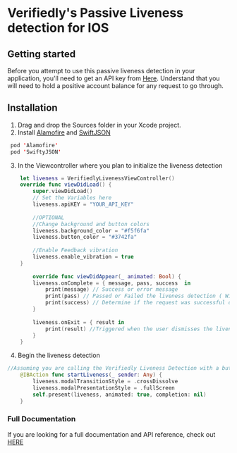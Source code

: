 # Verifiedly's Passive Liveness detection for IOS

## Getting started

Before you attempt to use this passive liveness detection in your application, you'll need to get an API key from [Here](https://account.verified.ly).
Understand that you will need to hold a positive account balance for any request to go through.


## Installation

1. Drag and drop the Sources folder in your Xcode project.
2. Install [Alamofire](https://github.com/Alamofire/Alamofire) and [SwiftJSON](https://github.com/swiftjson/SwiftJson)

``` Swift
 pod 'Alamofire'
 pod 'SwiftyJSON'
```

3. In the Viewcontroller where you plan to initialize the liveness detection 

``` Swift
    let liveness = VerifiedlyLivenessViewController()
    override func viewDidLoad() {
        super.viewDidLoad()
        // Set the Variables here
        liveness.apiKEY = "YOUR_API_KEY"
        
        //OPTIONAL
        //Change background and button colors
        liveness.background_color = "#f5f6fa"
        liveness.button_color = "#3742fa"
        
        //Enable Feedback vibration
        liveness.enable_vibration = true
    }
    
        override func viewDidAppear(_ animated: Bool) {
        liveness.onComplete = { message, pass, success  in
            print(message) // Success or error message
            print(pass) // Passed or Failed the liveness detection ( Will be false by default if success is false )
            print(success) // Determine if the request was successful or not
        }
        
        liveness.onExit = { result in
            print(result) //Triggered when the user dismisses the liveness detection screen
        }
    }
```

4. Begin the liveness detection
``` Swift
//Assuming you are calling the Verifiedly Liveness Detection with a button
    @IBAction func startLiveness(_ sender: Any) {
        liveness.modalTransitionStyle = .crossDissolve
        liveness.modalPresentationStyle = .fullScreen
        self.present(liveness, animated: true, completion: nil)
    }
```

### Full Documentation
If you are looking for a full documentation and API reference, check out [HERE](https://www.verifiedlydocs.com/facial_recognition_liveness/liveness.html)
